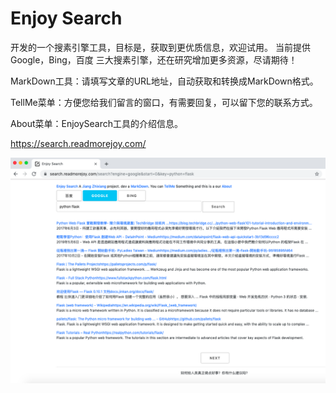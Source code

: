 # Enjoy Search

开发的一个搜素引擎工具，目标是，获取到更优质信息，欢迎试用。
当前提供 Google，Bing，百度 三大搜素引擎，还在研究增加更多资源，尽请期待！

MarkDown工具：请填写文章的URL地址，自动获取和转换成MarkDown格式。

TellMe菜单：方便您给我们留言的窗口，有需要回复，可以留下您的联系方式。

About菜单：EnjoySearch工具的介绍信息。

https://search.readmorejoy.com/

![](image/python-flask-enjoy-search.png)

